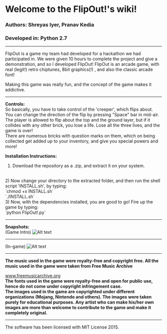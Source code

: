 # Welcome to the FlipOut!'s wiki!

### Authors: Shreyas Iyer, Pranav Kedia<br>
### Developed in: Python 2.7<br>

***

FlipOut is a game my team had developed for a hackathon we had participated in. We were given 10 hours to complete the project and give a demonstration, and so I developed FlipOut! FlipOut is an arcade game, with real (legit!) retro chiptunes, 8bit graphics(!) , and also the classic arcade font! 

Making this game was really fun, and the concept of the game makes it addictive.

***

**Controls:**<br />
  So basically, you have to take control of the 'creeper', which flips about. You can change the direction of the flip by pressing "Space" bar in mid-air. The player is allowed to flip about the top and the ground layer, but if it collides with any other brick, you lose a life. Lose all the three lives, and the game is over!
<br />
  There are numerous bricks with question marks on them, which on being collected get added up to your inventory, and give you special powers and more!

**Installation Instructions:**
<br />
1) Download the repository as a .zip, and extract it on your system.
<br />
2) Now change your directory to the extracted folder, and then run the shell script 'INSTALL.sh', by typing:<br />
`chmod +x INSTALL.sh`
<br />
`./INSTALL.sh`
<br />
3) Now, with the dependencies installed, you are good to go! Fire up the game by typing: <br />
`python FlipOut!.py`

***

**Snapshots:**
<br>
(Game Intro)
![Alt text](https://github.com/djeof-1/FlipOut/blob/master/Screenshots/Screenshot%232.png "Screenshot #1")

***

(In-game)
![Alt text](https://github.com/djeof-1/FlipOut/blob/master/Screenshots/Screenshot%231.png "Screenshot #2")

***

<b> The music used in the game were royalty-free and copyright free. All the music used in the game were taken from Free Music Archive</b>

www.freemusicarchive.org
<br />
<b> The fonts used in the game were royalty-free and open for public use, hence do not come under copyright infringement case.</b>
<br />
<b> The images used in the game are copyrighted under different organizations (Mojang, Nintendo and others). The images were taken purely for educational purposes. Any artist who can make his/her own images are more than welcome to contribute to the game and make it completely original.</b>

***

The software has been licensed with MIT License 2015.
